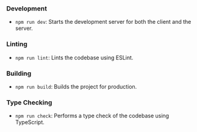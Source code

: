 ### Development

- `npm run dev`: Starts the development server for both the client and the server.

### Linting

- `npm run lint`: Lints the codebase using ESLint.

### Building

- `npm run build`: Builds the project for production.

### Type Checking

- `npm run check`: Performs a type check of the codebase using TypeScript.
